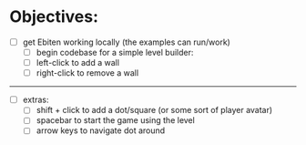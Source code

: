 # Objectives:

- [ ] get Ebiten working locally (the examples can run/work)
  - [ ] begin codebase for a simple level builder:
  - [ ] left-click to add a wall
  - [ ] right-click to remove a wall

---

- [ ] extras:
  - [ ] shift + click to add a dot/square (or some sort of player avatar)
  - [ ] spacebar to start the game using the level
  - [ ] arrow keys to navigate dot around
